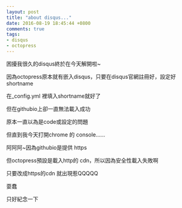 ```yaml
---
layout: post
title: "about disqus..."
date: 2016-08-19 18:45:44 +0800
comments: true
tags:
- disqus
- octopress
---
```


困擾我很久的disqus終於在今天解開啦~
<!--more-->
因為octopress原本就有嵌入disqus，只要在disqus官網註冊好，設定好shortname

在_config.yml 裡填入shortname就好了

但在githubio上卻一直無法載入成功

原本一直以為是code或設定的問題

但直到我今天打開chrome 的 console......

阿阿阿~因為githubio是提供 https

但octopress預設是載入http的 cdn，所以因為安全性載入失敗啊

只要改成https的cdn 就出現惹QQQQQ

耍蠢

只好紀念一下
